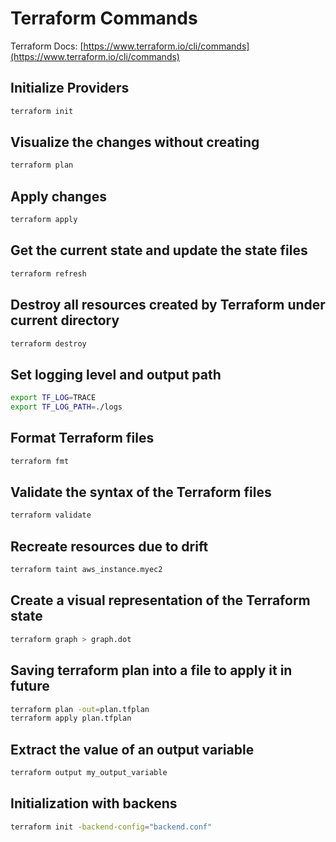 # Terraform Commands

Terraform Docs: [https://www.terraform.io/cli/commands](https://www.terraform.io/cli/commands)

## Initialize Providers

```bash
terraform init
```

## Visualize the changes without creating

```bash
terraform plan
```

## Apply changes

```bash
terraform apply
```

## Get the current state and update the state files

```bash
terraform refresh
```

## Destroy all resources created by Terraform under current directory

```bash
terraform destroy
```

## Set logging level and output path

```bash
export TF_LOG=TRACE
export TF_LOG_PATH=./logs
```

## Format Terraform files

```bash
terraform fmt
```

## Validate the syntax of the Terraform files

```bash
terraform validate
```

## Recreate resources due to drift

```bash
terraform taint aws_instance.myec2
```

## Create a visual representation of the Terraform state

```bash
terraform graph > graph.dot
```

## Saving terraform plan into a file to apply it in future

```bash
terraform plan -out=plan.tfplan
terraform apply plan.tfplan
```

## Extract the value of an output variable

```bash
terraform output my_output_variable
```

## Initialization with backens

```bash
terraform init -backend-config="backend.conf"
```
